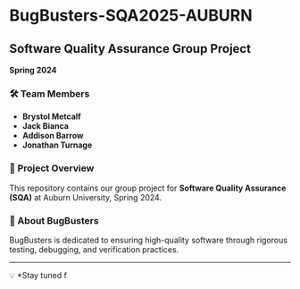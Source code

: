# BugBusters-SQA2025-AUBURN  
## Software Quality Assurance Group Project  

**Spring 2024**  

### 🛠 Team Members  
- **Brystol Metcalf**  
- **Jack Bianca**  
- **Addison Barrow**  
- **Jonathan Turnage**  

### 📌 Project Overview  
This repository contains our group project for **Software Quality Assurance (SQA)** at Auburn University, Spring 2024.  

### 🚀 About BugBusters  
BugBusters is dedicated to ensuring high-quality software through rigorous testing, debugging, and verification practices.  

---
💡 *Stay tuned f

